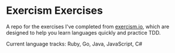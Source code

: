 # Exercism Exercises

A repo for the exercises I've completed from [exercism.io](http://exercism.io/), which are designed to help you learn languages quickly and practice TDD.

Current language tracks: Ruby, Go, Java, JavaScript, C#
